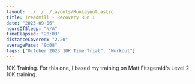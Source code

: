 ```yaml
---
layout: ../../../layouts/RunLayout.astro
title: Treadmill - Recovery Run 1
date: "2023-09-06"
hoursOfSleep: "N/A"
timeElapsed: "20:03"
distanceCovered: "2.20"
averagePace: "9:08"
tags: ["October 2023 10K Time Trial", "Workout"]
---
```


10K Training. For this one, I based my training on Matt Fitzgerald's Level 2 10K training.
